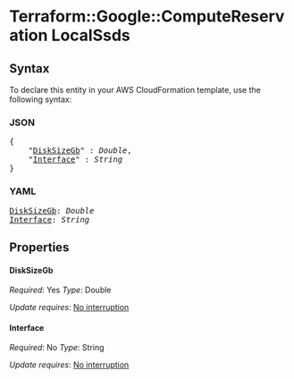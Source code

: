 # Terraform::Google::ComputeReservation LocalSsds

## Syntax

To declare this entity in your AWS CloudFormation template, use the following syntax:

### JSON

<pre>
{
    "<a href="#disksizegb" title="DiskSizeGb">DiskSizeGb</a>" : <i>Double</i>,
    "<a href="#interface" title="Interface">Interface</a>" : <i>String</i>
}
</pre>

### YAML

<pre>
<a href="#disksizegb" title="DiskSizeGb">DiskSizeGb</a>: <i>Double</i>
<a href="#interface" title="Interface">Interface</a>: <i>String</i>
</pre>

## Properties

#### DiskSizeGb

_Required_: Yes
_Type_: Double

_Update requires_: [No interruption](https://docs.aws.amazon.com/AWSCloudFormation/latest/UserGuide/using-cfn-updating-stacks-update-behaviors.html#update-no-interrupt)

#### Interface

_Required_: No
_Type_: String

_Update requires_: [No interruption](https://docs.aws.amazon.com/AWSCloudFormation/latest/UserGuide/using-cfn-updating-stacks-update-behaviors.html#update-no-interrupt)

